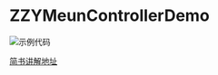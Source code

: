 # ZZYMeunControllerDemo


![示例代码](http://upload-images.jianshu.io/upload_images/1926594-bc68d2343ad204be.gif?imageMogr2/auto-orient/strip)

[简书讲解地址](http://www.jianshu.com/p/71076f65835d)
